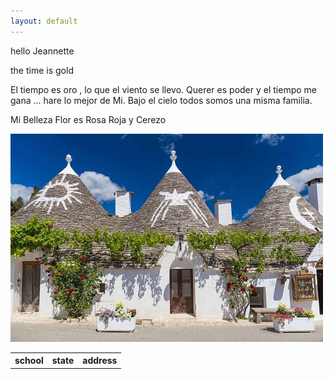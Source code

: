 ```yaml
---
layout: default
---
```

hello  Jeannette 

the time is gold

<p> El tiempo es oro , lo que el viento se llevo. Querer es poder y el tiempo me gana ... hare lo mejor de Mi. Bajo el cielo todos somos una misma familia.</p>

<p>Mi Belleza Flor es Rosa Roja y Cerezo </p>

<img src="assets/images/pic_trulli.jpg" alt=" paisaje">

<table> 
  <tr> 
    <th>school</th>
    <th>state</Th>      
    <th>address</Th>
  </tr>
</table> 